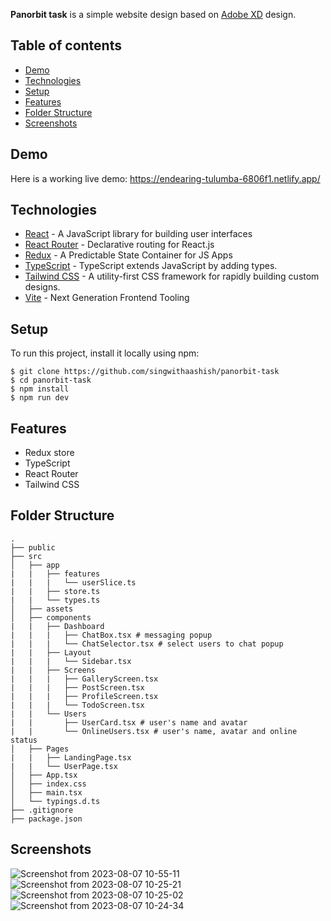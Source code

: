 **Panorbit task** is a simple website design based on [Adobe XD](https://xd.adobe.com/view/68404abc-8176-4529-aa55-fbea81ff4a60-3d13/screen/710e4aaa-8150-4f4a-ad07-d88c48e9bb0a?fullscreen) design.

## Table of contents
* [Demo](#demo)
* [Technologies](#technologies)
* [Setup](#setup)
* [Features](#features)
* [Folder Structure](#folder-structure)
* [Screenshots](#screenshots)

## Demo
Here is a working live demo:  https://endearing-tulumba-6806f1.netlify.app/
## Technologies
* [React](https://reactjs.org/) - A JavaScript library for building user interfaces
* [React Router](https://reactrouter.com/) - Declarative routing for React.js
* [Redux](https://redux.js.org/) - A Predictable State Container for JS Apps
* [TypeScript](https://www.typescriptlang.org/) - TypeScript extends JavaScript by adding types.
* [Tailwind CSS](https://tailwindcss.com/) - A utility-first CSS framework for rapidly building custom designs.
* [Vite](https://vitejs.dev/) - Next Generation Frontend Tooling


## Setup
To run this project, install it locally using npm:

```
$ git clone https://github.com/singwithaashish/panorbit-task
$ cd panorbit-task
$ npm install
$ npm run dev
```

## Features
* Redux store
* TypeScript
* React Router
* Tailwind CSS

## Folder Structure
```
.
├── public
├── src
│   ├── app
|   |   ├── features
|   |   |   └── userSlice.ts
|   |   ├── store.ts
|   |   └── types.ts
│   ├── assets
│   ├── components
|   |   ├── Dashboard
|   |   |   ├── ChatBox.tsx # messaging popup
|   |   |   └── ChatSelector.tsx # select users to chat popup
|   |   ├── Layout
|   |   |   └── Sidebar.tsx
|   |   ├── Screens
|   |   |   ├── GalleryScreen.tsx
|   |   |   ├── PostScreen.tsx
|   |   |   ├── ProfileScreen.tsx
|   |   |   └── TodoScreen.tsx
|   |   └── Users
|   |       ├── UserCard.tsx # user's name and avatar
|   |       └── OnlineUsers.tsx # user's name, avatar and online status
│   ├── Pages
|   |   ├── LandingPage.tsx
|   |   └── UserPage.tsx
│   ├── App.tsx
│   ├── index.css
│   ├── main.tsx
│   └── typings.d.ts
├── .gitignore
├── package.json

```

## Screenshots
![Screenshot from 2023-08-07 10-55-11](https://github.com/singwithaashish/panorbit-task/assets/52033403/d8d2e948-5269-404c-b0b1-9625f076ac49)
![Screenshot from 2023-08-07 10-25-21](https://github.com/singwithaashish/panorbit-task/assets/52033403/ab7ccda1-a5a9-4120-afb7-cd3b7d7f5bad)
![Screenshot from 2023-08-07 10-25-02](https://github.com/singwithaashish/panorbit-task/assets/52033403/26c51ed2-8f22-4be3-9102-e59cacbe3c27)
![Screenshot from 2023-08-07 10-24-34](https://github.com/singwithaashish/panorbit-task/assets/52033403/5794d2ef-895a-43d3-a5f9-23115f646a12)

 



